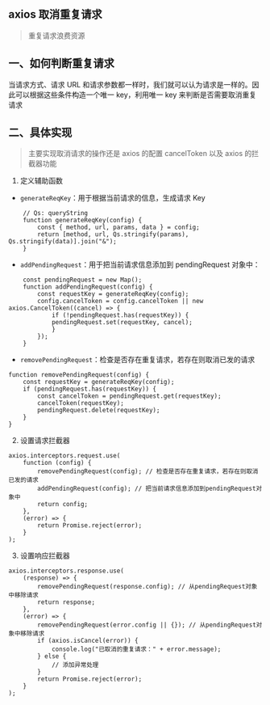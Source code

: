 ## axios 取消重复请求

> 重复请求浪费资源

## 一、如何判断重复请求

当请求方式、请求 URL 和请求参数都一样时，我们就可以认为请求是一样的。因此可以根据这些条件构造一个唯一 key，利用唯一 key 来判断是否需要取消重复请求

## 二、具体实现

> 主要实现取消请求的操作还是 axios 的配置 cancelToken 以及 axios 的拦截器功能

1. 定义辅助函数

- `generateReqKey`：用于根据当前请求的信息，生成请求 Key

```
    // Qs: queryString
    function generateReqKey(config) {
        const { method, url, params, data } = config;
        return [method, url, Qs.stringify(params), Qs.stringify(data)].join("&");
    }
```

- `addPendingRequest`：用于把当前请求信息添加到 pendingRequest 对象中：

```
    const pendingRequest = new Map();
    function addPendingRequest(config) {
        const requestKey = generateReqKey(config);
        config.cancelToken = config.cancelToken || new axios.CancelToken((cancel) => {
            if (!pendingRequest.has(requestKey)) {
            pendingRequest.set(requestKey, cancel);
            }
        });
    }
```

- `removePendingRequest`：检查是否存在重复请求，若存在则取消已发的请求

```
function removePendingRequest(config) {
    const requestKey = generateReqKey(config);
    if (pendingRequest.has(requestKey)) {
        const cancelToken = pendingRequest.get(requestKey);
        cancelToken(requestKey);
        pendingRequest.delete(requestKey);
    }
}
```

2. 设置请求拦截器

```
axios.interceptors.request.use(
    function (config) {
        removePendingRequest(config); // 检查是否存在重复请求，若存在则取消已发的请求
        addPendingRequest(config); // 把当前请求信息添加到pendingRequest对象中
        return config;
    },
    (error) => {
        return Promise.reject(error);
    }
);
```

3. 设置响应拦截器

```
axios.interceptors.response.use(
    (response) => {
        removePendingRequest(response.config); // 从pendingRequest对象中移除请求
        return response;
    },
    (error) => {
        removePendingRequest(error.config || {}); // 从pendingRequest对象中移除请求
        if (axios.isCancel(error)) {
            console.log("已取消的重复请求：" + error.message);
        } else {
            // 添加异常处理
        }
        return Promise.reject(error);
    }
);
```
